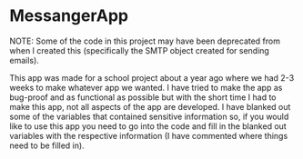 # MessangerApp
NOTE: Some of the code in this project may have been deprecated from when I created this (specifically the SMTP object created for sending emails).

This app was made for a school project about a year ago where we had 2-3 weeks to make whatever app we wanted. I have tried to make the app as bug-proof and as functional as possible but with the short time I had to make this app, not all aspects of the app are developed. I have blanked out some of the variables that contained sensitive information so, if you would like to use this app you need to go into the code and fill in the blanked out variables with the respective information (I have commented where things need to be filled in).
